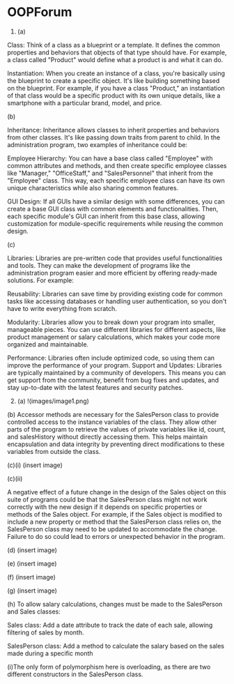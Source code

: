 # OOPForum

1. (a)


Class: Think of a class as a blueprint or a template. It defines the common properties and behaviors that objects of that type should have. For example, a class called "Product" would define what a product is and what it can do.
    
    
Instantiation: When you create an instance of a class, you're basically using the blueprint to create a specific object. It's like building something based on the blueprint. For example, if you have a class "Product," an instantiation of that class would be a specific product with its own unique details, like a smartphone with a particular brand, model, and price.


(b)


   Inheritance: Inheritance allows classes to inherit properties and behaviors from other classes. It's like passing down traits from parent to child. In the administration program, two examples of inheritance could be:
        
        
   Employee Hierarchy: You can have a base class called "Employee" with common attributes and methods, and then create specific employee classes like "Manager," "OfficeStaff," and "SalesPersonnel" that inherit from the "Employee" class. This way, each specific employee class can have its own unique characteristics while also sharing common features.
        
        
   GUI Design: If all GUIs have a similar design with some differences, you can create a base GUI class with common elements and functionalities. Then, each specific module's GUI can inherit from this base class, allowing customization for module-specific requirements while reusing the common design.


(c)

Libraries: Libraries are pre-written code that provides useful functionalities and tools. They can make the development of programs like the administration program easier and more efficient by offering ready-made solutions. For example:
    
    
Reusability: Libraries can save time by providing existing code for common tasks like accessing databases or handling user authentication, so you don't have to write everything from scratch.
        
     
Modularity: Libraries allow you to break down your program into smaller, manageable pieces. You can use different libraries for different aspects, like product management or salary calculations, which makes your code more organized and maintainable.
        
        
Performance: Libraries often include optimized code, so using them can improve the performance of your program.
      Support and Updates: Libraries are typically maintained by a community of developers. This means you can get support from the community, benefit from bug fixes and updates, and stay up-to-date with the latest features and security patches.

2. (a)
!(images/image1.png)


(b)
Accessor methods are necessary for the SalesPerson class to provide controlled access to the instance variables of the class. They allow other parts of the program to retrieve the values of private variables like id, count, and salesHistory without directly accessing them. This helps maintain encapsulation and data integrity by preventing direct modifications to these variables from outside the class.


(c)(i)
(insert image)


(c)(ii)


A negative effect of a future change in the design of the Sales object on this suite of programs could be that the SalesPerson class might not work correctly with the new design if it depends on specific properties or methods of the Sales object. For example, if the Sales object is modified to include a new property or method that the SalesPerson class relies on, the SalesPerson class may need to be updated to accommodate the change. Failure to do so could lead to errors or unexpected behavior in the program.


(d)
(insert image)


(e)
(insert image)


(f)
(insert image)


(g)
(insert image)


(h) To allow salary calculations, changes must be made to the SalesPerson and Sales classes:


Sales class: Add a date attribute to track the date of each sale, allowing filtering of sales by month.


SalesPerson class: Add a method to calculate the salary based on the sales made during a specific month


(i)The only form of polymorphism here is overloading, as there are two different constructors in the SalesPerson class.



